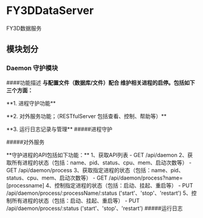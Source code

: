 # FY3DDataServer
FY3D数据服务

## 模块划分
### Daemon 守护模块
####功能描述
**与配置文件（数据库/文件）配合 维护相关进程的启停。包括如下三个方面：**
<p>**1. 进程守护功能**
<p>**2. 对外服务功能；（RESTfulServer 包括查看、控制、帮助等）**
<p>**3. 运行日志记录与管理**
#####进程守护

#####对外服务
<p>**守护进程的API包括如下功能：**
    1、获取API列表
        - GET /api/daemon
    2、获取所有进程的状态（包括：name、pid、status、cpu、mem、启动次数等）
        - GET /api/daemon/process
    3、获取指定进程的状态（包括：name、pid、status、cpu、mem、启动次数等）
        - GET /api/daemon/process?name=[processname]
    4、控制指定进程的状态（包括：启动、挂起、重启等）
        - PUT /api/daemon/process/:processName/:status ('start'、'stop'、'restart')
    5、控制所有进程的状态（包括：启动、挂起、重启等）
        - PUT /api/daemon/process/:status ('start'、'stop'、'restart')
#####运行日志

